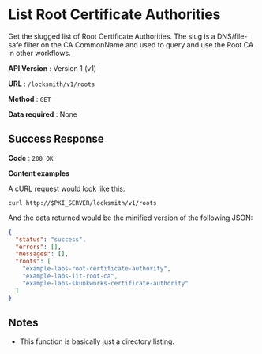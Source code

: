 # List Root Certificate Authorities

Get the slugged list of Root Certificate Authorities.  The slug is a DNS/file-safe filter on the CA CommonName and used to query and use the Root CA in other workflows.

**API Version** : Version 1 (v1)

**URL** : `/locksmith/v1/roots`

**Method** : `GET`

**Data required** : None

## Success Response

**Code** : `200 OK`

**Content examples**

A cURL request would look like this:

```
curl http://$PKI_SERVER/locksmith/v1/roots
```

And the data returned would be the minified version of the following JSON:

```json
{
  "status": "success",
  "errors": [],
  "messages": [],
  "roots": [
    "example-labs-root-certificate-authority",
    "example-labs-iit-root-ca",
    "example-labs-skunkworks-certificate-authority"
  ]
}
```

## Notes

* This function is basically just a directory listing.